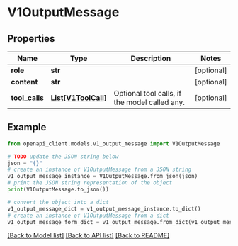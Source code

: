 # V1OutputMessage


## Properties

Name | Type | Description | Notes
------------ | ------------- | ------------- | -------------
**role** | **str** |  | [optional] 
**content** | **str** |  | [optional] 
**tool_calls** | [**List[V1ToolCall]**](V1ToolCall.md) | Optional tool calls, if the model called any. | [optional] 

## Example

```python
from openapi_client.models.v1_output_message import V1OutputMessage

# TODO update the JSON string below
json = "{}"
# create an instance of V1OutputMessage from a JSON string
v1_output_message_instance = V1OutputMessage.from_json(json)
# print the JSON string representation of the object
print(V1OutputMessage.to_json())

# convert the object into a dict
v1_output_message_dict = v1_output_message_instance.to_dict()
# create an instance of V1OutputMessage from a dict
v1_output_message_form_dict = v1_output_message.from_dict(v1_output_message_dict)
```
[[Back to Model list]](../README.md#documentation-for-models) [[Back to API list]](../README.md#documentation-for-api-endpoints) [[Back to README]](../README.md)



